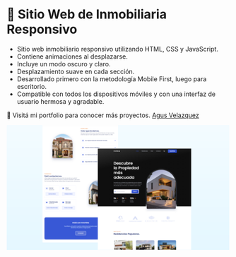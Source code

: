 # 🏡 Sitio Web de Inmobiliaria Responsivo

- Sitio web inmobiliario responsivo utilizando HTML, CSS y JavaScript.
- Contiene animaciones al desplazarse.
- Incluye un modo oscuro y claro.
- Desplazamiento suave en cada sección.
- Desarrollado primero con la metodología Mobile First, luego para escritorio.
- Compatible con todos los dispositivos móviles y con una interfaz de usuario hermosa y agradable.

💙 Visitá mi portfolio para conocer más proyectos. [Agus Velazquez](https://agusvelazquez-portfolio.netlify.app/)

![imagen de vista previa](/assets/img/preview.png)